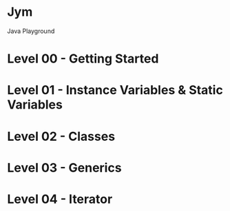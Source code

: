 # Jym

Java Playground

# Level 00 - Getting Started

# Level 01 - Instance Variables & Static Variables

# Level 02 - Classes

# Level 03 - Generics

# Level 04 - Iterator